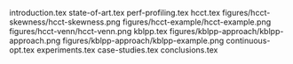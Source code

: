 introduction.tex
state-of-art.tex
perf-profiling.tex
hcct.tex
figures/hcct-skewness/hcct-skewness.png
figures/hcct-example/hcct-example.png
figures/hcct-venn/hcct-venn.png
kblpp.tex
figures/kblpp-approach/kblpp-approach.png
figures/kblpp-approach/kblpp-example.png
continuous-opt.tex
experiments.tex
case-studies.tex
conclusions.tex
